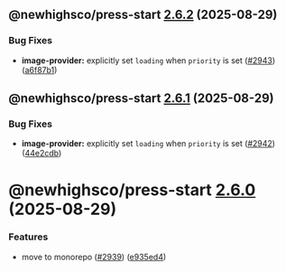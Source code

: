 ## @newhighsco/press-start [2.6.2](https://github.com/newhighsco/press-start/compare/@newhighsco/press-start@2.6.1...@newhighsco/press-start@2.6.2) (2025-08-29)


### Bug Fixes

* **image-provider:** explicitly set `loading` when `priority` is set ([#2943](https://github.com/newhighsco/press-start/issues/2943)) ([a6f87b1](https://github.com/newhighsco/press-start/commit/a6f87b137eb0a58be9430386f4b8228e44ba4157))

## @newhighsco/press-start [2.6.1](https://github.com/newhighsco/press-start/compare/@newhighsco/press-start@2.6.0...@newhighsco/press-start@2.6.1) (2025-08-29)


### Bug Fixes

* **image-provider:** explicitly set `loading` when `priority` is set ([#2942](https://github.com/newhighsco/press-start/issues/2942)) ([44e2cdb](https://github.com/newhighsco/press-start/commit/44e2cdbb1dd8b588a8dcc921c248bdef76fb9619))

# @newhighsco/press-start [2.6.0](https://github.com/newhighsco/press-start/compare/@newhighsco/press-start@2.5.0...@newhighsco/press-start@2.6.0) (2025-08-29)


### Features

* move to monorepo ([#2939](https://github.com/newhighsco/press-start/issues/2939)) ([e935ed4](https://github.com/newhighsco/press-start/commit/e935ed4047d1fdeb05390a46465f051408dda1bb))
